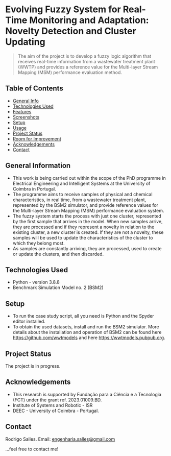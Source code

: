 # Evolving Fuzzy System for Real-Time Monitoring and Adaptation: Novelty Detection and Cluster Updating
> The aim of the project is to develop a fuzzy logic algorithm that receives real-time information from a wastewater treatment plant (WWTP) and provides a reference value for the Multi-layer Stream Mapping (MSM) performance evaluation method.


## Table of Contents
* [General Info](#general-information)
* [Technologies Used](#technologies-used)
* [Features](#features)
* [Screenshots](#screenshots)
* [Setup](#setup)
* [Usage](#usage)
* [Project Status](#project-status)
* [Room for Improvement](#room-for-improvement)
* [Acknowledgements](#acknowledgements)
* [Contact](#contact)
<!-- * [License](#license) -->


## General Information
- This work is being carried out within the scope of the PhD programme in Electrical Engineering and Intelligent Systems at the University of Coimbra in Portugal.
- The programme aims to receive samples of physical and chemical characteristics, in real time, from a wastewater treatment plant, represented by the BSM2 simulator, and provide reference values for the Multi-layer Stream Mapping (MSM) performance evaluation system.
- The fuzzy system starts the process with just one cluster, represented by the first sample that arrives in the model. When new samples arrive, they are processed and if they represent a novelty in relation to the existing cluster, a new cluster is created. If they are not a novelty, these samples will be used to update the characteristics of the cluster to which they belong most.
- As samples are constantly arriving, they are processed, used to create or update the clusters, and then discarded. 
<!-- You don't have to answer all the questions - just the ones relevant to your project. -->


## Technologies Used
- Python - version 3.8.8
- Benchmark Simulation Model no. 2 (BSM2)



## Setup
* To run the case study script, all you need is Python and the Spyder editor installed.
* To obtain the used datasets, install and run the BSM2 simulator. More details about the installation and operation of BSM2 can be found here https://github.com/wwtmodels and here https://wwtmodels.pubpub.org.


## Project Status
The project is in progress.


## Acknowledgements
* This research is supported by Fundação para a Ciência e a Tecnologia (FCT) under the grant ref. 2023.01009.BD.
* Institute of Systems and Robotic - ISR 
* DEEC - University of Coimbra - Portugal.



## Contact
Rodrigo Salles. Email: engenharia.salles@gmail.com 

...feel free to contact me!


<!-- Optional -->
<!-- ## License -->
<!-- This project is open source and available under the [... License](). -->

<!-- You don't have to include all sections - just the one's relevant to your project -->

